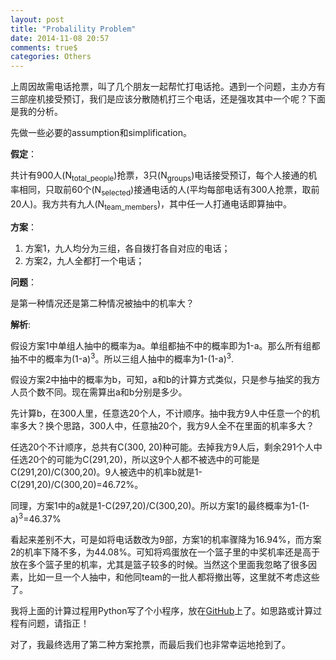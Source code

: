 ```yaml
---
layout: post
title: "Probalility Problem"
date: 2014-11-08 20:57
comments: true$
categories: Others
---
```


上周因故需电话抢票，叫了几个朋友一起帮忙打电话抢。遇到一个问题，主办方有三部座机接受预订，我们是应该分散随机打三个电话，还是强攻其中一个呢？下面是我的分析。

<!--more-->

先做一些必要的assumption和simplification。

**假定**：

共计有900人(N<sub>total_people</sub>)抢票，3只(N<sub>groups</sub>)电话接受预订，每个人接通的机率相同，只取前60个(N<sub>selected</sub>)接通电话的人(平均每部电话有300人抢票，取前20人)。我方共有九人(N<sub>team_members</sub>)，其中任一人打通电话即算抽中。

**方案**：

1. 方案1，九人均分为三组，各自拨打各自对应的电话；
2. 方案2，九人全都打一个电话；

**问题**：

是第一种情况还是第二种情况被抽中的机率大？

**解析**:

假设方案1中单组人抽中的概率为a。单组都抽不中的概率即为1-a。那么所有组都抽不中的概率为(1-a)<sup>3</sup>。所以三组人抽中的概率为1-(1-a)<sup>3</sup>.

假设方案2中抽中的概率为b，可知，a和b的计算方式类似，只是参与抽奖的我方人员个数不同。现在需算出a和b分别是多少。

先计算b，在300人里，任意选20个人，不计顺序。抽中我方9人中任意一个的机率多大？换个思路，300人中，任意抽20个，我方9人全不在里面的机率多大？

任选20个不计顺序，总共有C(300, 20)种可能。去掉我方9人后，剩余291个人中任选20个的可能为C(291,20)，所以这9个人都不被选中的可能是 C(291,20)/C(300,20)。9人被选中的机率b就是1- C(291,20)/C(300,20)=46.72%。

同理，方案1中的a就是1-C(297,20)/C(300,20)。所以方案1的最终概率为1-(1-a)<sup>3</sup>=46.37%

看起来差别不大，可是如将电话数改为9部，方案1的机率骤降为16.94%，而方案2的机率下降不多，为44.08%。可知将鸡蛋放在一个篮子里的中奖机率还是高于放在多个篮子里的机率，尤其是篮子较多的时候。当然这个里面我忽略了很多因素，比如一旦一个人抽中，和他同team的一批人都将撤出等，这里就不考虑这些了。

我将上面的计算过程用Python写了个小程序，放在[GitHub](https://github.com/happybit/playground/blob/master/20141108_possibility_problem.py)上了。如思路或计算过程有问题，请指正！

对了，我最终选用了第二种方案抢票，而最后我们也非常幸运地抢到了。
